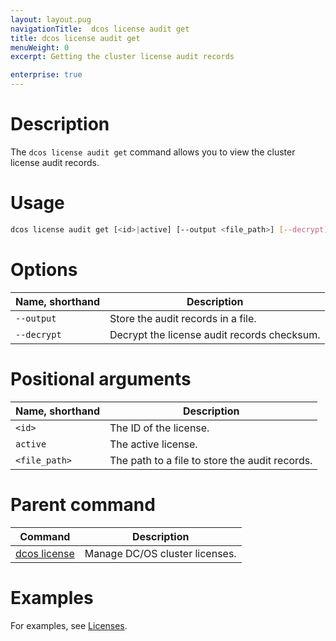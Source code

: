 ```yaml
---
layout: layout.pug
navigationTitle:  dcos license audit get
title: dcos license audit get
menuWeight: 0
excerpt: Getting the cluster license audit records

enterprise: true
---
```


# Description
The `dcos license audit get` command allows you to view the cluster license audit records.

# Usage

```bash
dcos license audit get [<id>|active] [--output <file_path>] [--decrypt]
```

# Options

| Name, shorthand |  Description |
|---------|-------------|
| `--output`   |  Store the audit records in a file. |
| `--decrypt`   |   Decrypt the license audit records checksum. |


# Positional arguments

| Name, shorthand |  Description |
|---------|-------------|
| `<id> `   |  The ID of the license. |
| `active`   |   The active license. |
| `<file_path>`    |  The path to a file to store the audit records. |


# Parent command

| Command | Description |
|---------|-------------|
| [dcos license](/1.13/cli/command-reference/dcos-license/) | Manage DC/OS cluster licenses. |

# Examples
For examples, see [Licenses](/1.13/administering-clusters/licenses/).

